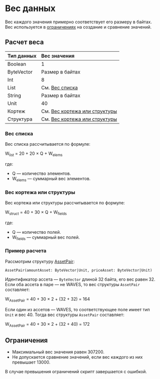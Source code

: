 # Вес данных

Вес каждого значения примерно соответствует его размеру в байтах. Вес используется в [ограничениях](#ограничения) на создание и сравнение значений.

## Расчет веса

| Тип данных | Вес значения |
| :--- | :--- |
| Boolean | 1 |
| ByteVector | Размер в байтах |
| Int | 8 |
| List | См. [Вес списка](#вес-списка) |
| String | Размер в байтах |
| Unit | 40 |
| Кортеж | См. [Вес кортежа или структуры](#вес-кортежа-или-структуры) |
| Структура | См. [Вес кортежа или структуры](#вес-кортежа-или-структуры) |

### Вес списка

Вес списка рассчитывается по формуле:

W<sub>list</sub> = 20 + 20 × Q + W<sub>elems</sub>

где:

* Q — количество элементов.
* W<sub>elems</sub> — суммарный вес элементов.

### Вес кортежа или структуры

Вес кортежа или структуры рассчитывается по формуле:

W<sub>struct</sub> = 40 + 30 × Q + W<sub>fields</sub>

где:

* Q — количество полей.
* W<sub>fields</sub> — суммарный вес полей.

### Пример расчета

Рассмотрим структуру [AssetPair](/ru/ride/structures/common-structures/asset-pair):

```
AssetPair(amountAsset: ByteVector|Unit, priceAsset: ByteVector|Unit)
```

Идентификатор ассета — `ByteVector` длиной 32 байта, его вес равен 32. Если оба ассета в паре — не WAVES, то вес структуры `AssetPair` составляет:

W<sub>AssetPair</sub> = 40 + 30 × 2 + (32 + 32) = 164

Если один из ассетов — WAVES, то соответствующее поле имеет тип `Unit` и вес 40. Тогда вес структуры  `AssetPair` составляет:

W<sub>AssetPair</sub> = 40 + 30 × 2 + (32 + 40) = 172

## Ограничения

* Максимальный вес значения равен 307200.
* Не допускается сравнение значений, если вес каждого из них превышает 13000.

В случае превышения ограничений скрипт завершается с ошибкой.
